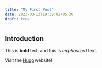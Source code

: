 ```yaml
---
title: "My First Post"
date: 2023-03-13T19:39:02+05:30
draft: true
---
```


## Introduction

This is **bold** text, and this is *emphasized* text.

Visit the [Hugo](https://gohugo.io) website!
